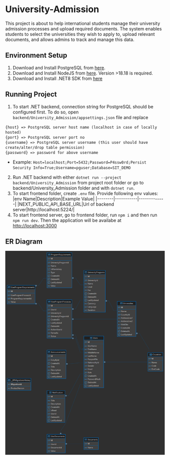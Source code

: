 # University-Admission
This project is about to help international students manage their university admission processes and upload required documents. The system enables students to select the universities they wish to apply to, upload relevant documents, and allows admins to track and manage this data.

## Environment Setup
1. Download and Install PostgreSQL from [here](https://www.postgresql.org/download/).
2. Download and Install NodeJS from [here](https://nodejs.org/en/download). Version >18.18 is required.
3. Download and Install .NET8 SDK from [here](https://dotnet.microsoft.com/en-us/download/dotnet/8.0)

## Running Project
1. To start .NET backend, connection string for PostgreSQL should be configured first. To do so, open `backend/University_Admission/appsettings.json` file and replace 
```
{host} => PostgreSQL server host name (localhost in case of locally hosted)
{port} => PostgreSQL server port no 
{username} => PostgreSQL server username (this user should have create/alter/drop table permission)
{password} => password for above username
```
 - Example: `Host=localhost;Port=5432;Password=P4ssw0rd;Persist Security Info=True;Username=pguser;Database=SIT_DEMO`
2. Run .NET backend with either `dotnet run --project backend/University_Admission` from project root folder or go to backend/University_Admission folder and with `dotnet run`.
3. To start frontend folder, create `.env` file. Provide following env values:
|env Name|Description|Example Value|
|--------|-----------|-------------|
|NEXT_PUBLIC_API_BASE_URL|Url of backend server|http://localhost:5224/|
4. To start frontend server, go to frontend folder, run `npm i` and then run `npm run dev`. Then the application will be availabe at [http://localhost:3000](http://localhost:3000)

## ER Diagram
![ER diagram screenshot](./SIT_DEMO%20-%20public.png)